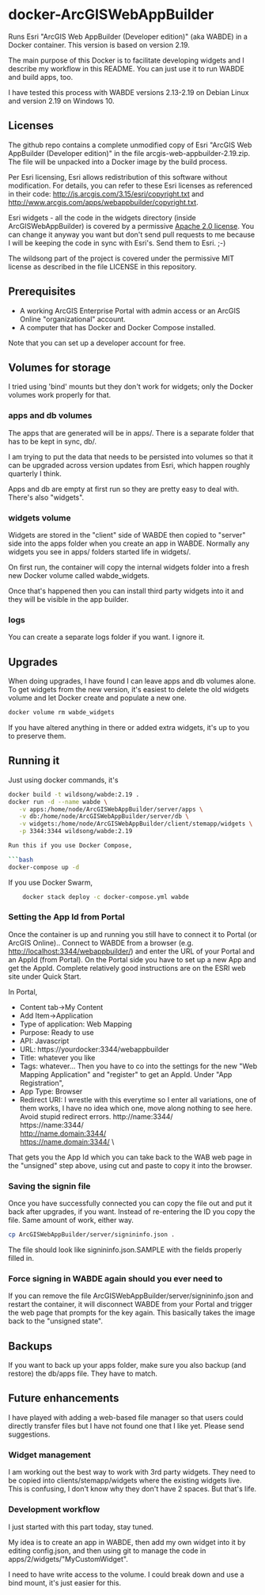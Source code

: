 # docker-ArcGISWebAppBuilder

Runs Esri "ArcGIS Web AppBuilder (Developer edition)" (aka WABDE) in a Docker container.
This version is based on version 2.19.

The main purpose of this Docker is to facilitate developing widgets and I describe my
workflow in this README. You can just use it to run WABDE and build apps, too.

I have tested this process with WABDE versions 2.13-2.19 on Debian Linux
and version 2.19 on Windows 10.

## Licenses

The github repo contains a complete unmodified copy of Esri "ArcGIS
Web AppBuilder (Developer edition)" in the file
arcgis-web-appbuilder-2.19.zip. The file will be unpacked into a
Docker image by the build process.

Per Esri licensing, Esri allows redistribution of this software
without modification.  For details, you can refer to these Esri
licenses as referenced in their code:
<http://js.arcgis.com/3.15/esri/copyright.txt> and
<http://www.arcgis.com/apps/webappbuilder/copyright.txt>.

Esri widgets - all the code in the widgets directory (inside
ArcGISWebAppBuilder) is covered by a permissive [Apache 2.0
license](http://www.apache.org/licenses/LICENSE-2.0).  You can change
it anyway you want but don't send pull requests to me because I will
be keeping the code in sync with Esri's. Send them to Esri. ;-)

The wildsong part of the project is covered under the permissive MIT
license as described in the file LICENSE in this repository.

## Prerequisites 

* A working ArcGIS Enterprise Portal with admin access or an ArcGIS Online "organizational" account.
* A computer that has Docker and Docker Compose installed.

Note that you can set up a developer account for free.

## Volumes for storage

I tried using 'bind' mounts but they don't work for widgets; 
only the Docker volumes work properly for that.

### apps and db volumes

The apps that are generated will be in apps/. There is a separate
folder that has to be kept in sync, db/.

I am trying to put the data that needs to be persisted into volumes
so that it can be upgraded across version updates from Esri, which happen
roughly quarterly I think.

Apps and db are empty at first run so they are pretty easy to deal with.
There's also "widgets".

### widgets volume

Widgets are stored in the "client" side of WABDE then copied to
"server" side into the apps folder when you create an app in WABDE.
Normally any widgets you see in apps/ folders started life in widgets/.

On first run, the container will copy the internal widgets folder
into a fresh new Docker volume called wabde_widgets.

Once that's happened then you can install third party widgets into it
and they will be visible in the app builder.

### logs 

You can create a separate logs folder if you want. I ignore it.

## Upgrades

When doing upgrades, I have found I can leave apps and db volumes
alone. To get widgets from the new version, it's easiest to delete the
old widgets volume and let Docker create and populate a new one.

```bash
docker volume rm wabde_widgets
```

If you have altered anything in there or added extra widgets, it's
up to you to preserve them.

## Running it

Just using docker commands, it's

```bash
docker build -t wildsong/wabde:2.19 .
docker run -d --name wabde \
   -v apps:/home/node/ArcGISWebAppBuilder/server/apps \
   -v db:/home/node/ArcGISWebAppBuilder/server/db \
   -v widgets:/home/node/ArcGISWebAppBuilder/client/stemapp/widgets \
   -p 3344:3344 wildsong/wabde:2.19

Run this if you use Docker Compose,

```bash
docker-compose up -d
```

If you use Docker Swarm,

```bash
    docker stack deploy -c docker-compose.yml wabde
```

### Setting the App Id from Portal

Once the container is up and running you still have to connect it to Portal (or ArcGIS Online)..
Connect to WABDE from a browser (e.g. <http://localhost:3344/webappbuilder/>) and
enter the URL of your Portal and an AppId (from Portal). On the Portal
side you have to set up a new App and get the AppId. Complete
relatively good instructions are on the ESRI web site under Quick Start.

In Portal,

* Content tab->My Content
* Add Item->Application
* Type of application: Web Mapping
* Purpose: Ready to use
* API: Javascript
* URL: https://yourdocker:3344/webappbuilder
* Title: whatever you like
* Tags: whatever...
Then you have to co into the settings for the new "Web Mapping Application"
and "register" to get an AppId. Under "App Registration",
* App Type: Browser
* Redirect URI: I wrestle with this everytime so I enter all variations, one of them works,
I have no idea which one, move along nothing to see here. Avoid stupid redirect errors.
http://name:3344/ \
https://name:3344/ \
http://name.domain:3344/ \
https://name.domain:3344/ \

That gets you the App Id which you can take back to the WAB web page in the "unsigned" step above,
using cut and paste to copy it into the browser.

### Saving the signin file

Once you have successfully connected you can copy the file out and put it back
after upgrades, if you want. Instead of re-entering the ID you copy the file.
Same amount of work, either way.

```bash
cp ArcGISWebAppBuilder/server/signininfo.json .
```

The file should look like signininfo.json.SAMPLE with the fields properly filled in.

### Force signing in WABDE again should you ever need to

If you can remove the file ArcGISWebAppBuilder/server/signininfo.json
and restart the container, it will disconnect WABDE from your Portal
and trigger the web page that prompts for the key again. This
basically takes the image back to the "unsigned state".

## Backups

If you want to back up your apps folder, make sure you also backup (and restore) the db/apps file. They
have to match. 

## Future enhancements 

I have played with adding a web-based file manager so that users could directly
transfer files but I have not found one that I like yet. Please send suggestions.

### Widget management

I am working out the best way to work with 3rd party widgets. They
need to be copied into clients/stemapp/widgets where the existing
widgets live. This is confusing, I don't know why they don't have 2
spaces. But that's life.

### Development workflow

I just started with this part today, stay tuned.

My idea is to create an app in WABDE,
then add my own widget into it by editing config.json,
and then using git to manage the code in apps/2/widgets/"MyCustomWidget".

I need to have write access to the volume.
I could break down and use a bind mount, it's just easier for this.

